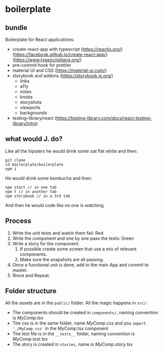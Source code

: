 # boilerplate

## bundle

Boilerplate for React applications:

- create-react-app with typescript (https://reactjs.org/) (https://facebook.github.io/create-react-app/) (https://www.typescriptlang.org/)
- pre-commit hook for prettier
- material UI and CSS (https://material-ui.com/)
- storybook and addons (https://storybook.js.org/)
  - links
  - a11y
  - notes
  - knobs
  - storyshots
  - viewports
  - backgrounds
- testing-library/react (https://testing-library.com/docs/react-testing-library/intro)

## what would J. do?

Like all the hipsters he would drink some oat flat white and then:

```
git clone
cd boilerplate/boilerplate
npm i
```

He would drink some ️kombucha and then:

```
npm start // in one tab
npm t // in another tab
npm storybook // in a 3rd tab
```

And then he would code like no one is watching.

## Process

1. Write the unit tests and watch them fail: Red
2. Write the component and one by one pass the tests: Green
3. Write a story for the component.
   1. If possible create some screen that use a mix of relevant components.
   2. Make sure the snapshots are all passing.
4. Once a functional unit is done, add to the main App and commit to master.
5. Rince and Repeat.

## Folder structure

All the assets are in the `public/` folder.
All the magic happens in `src/` :

- The components should be created in `components/`, naming convention is _MyComp.tsx_
- The css is in the same folder, name _MyComp.css_ and you `import './MyComp.css'` in the MyComp.tsx component
- The test file is in the `__tests__` folder, naming convention is _MyComp.test.tsx_
- The story is created in `stories`, name is _MyComp.story.tsx_
